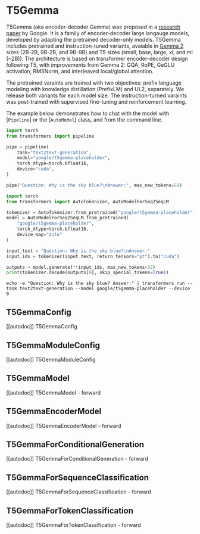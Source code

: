 
<!--Copyright 2025 The HuggingFace Team. All rights reserved.

Licensed under the Apache License, Version 2.0 (the "License"); you may not use this file except in compliance with
the License. You may obtain a copy of the License at

http://www.apache.org/licenses/LICENSE-2.0

Unless required by applicable law or agreed to in writing, software distributed under the License is distributed on
an "AS IS" BASIS, WITHOUT WARRANTIES OR CONDITIONS OF ANY KIND, either express or implied. See the License for the
specific language governing permissions and limitations under the License.

⚠️ Note that this file is in Markdown but contain specific syntax for our doc-builder (similar to MDX) that may not be
rendered properly in your Markdown viewer.

-->


# T5Gemma

T5Gemma (aka encoder-decoder Gemma) was proposed in a [research paper](https://arxiv.org/abs/2504.06225) by Google. It is a family of encoder-decoder large langauge models, developed by adapting the pretrained decoder-only models. T5Gemma includes pretrained and instruction-tuned variants, avaiable in [Gemma 2](https://ai.google.dev/gemma/docs/core/model_card_2) sizes (2B-2B, 9B-2B, and 9B-9B) and T5 sizes (small, base, large, xl, and ml (~2B)). The architecture is based on transformer encoder-decoder design following T5, with improvements from Gemma 2: GQA, RoPE, GeGLU activation, RMSNorm, and interleaved local/global attention.

The pretrained varaints are trained with two objectives: prefix language modeling with knowledge distillation (PrefixLM) and UL2, separately. We release both variants for each model size. The instruction-turned varaints was post-trained with supervised fine-tuning and reinforcement learning.

The example below demonstrates how to chat with the model with [`Pipeline`] or the [`AutoModel`] class, and from the command line.

<hfoptions id="usage">
<hfoption id="Pipeline">


```python
import torch
from transformers import pipeline

pipe = pipeline(
    task="text2text-generation",
    model="google/t5gemma-placeholder",
    torch_dtype=torch.bfloat16,
    device="cuda",
)

pipe("Question: Why is the sky blue?\nAnswer:", max_new_tokens=50)
```

</hfoption>
<hfoption id="AutoModel">

```python
import torch
from transformers import AutoTokenizer, AutoModelForSeq2SeqLM

tokenizer = AutoTokenizer.from_pretrained("google/t5gemma-placeholder")
model = AutoModelForSeq2SeqLM.from_pretrained(
    "google/t5gemma-placeholder",
    torch_dtype=torch.bfloat16,
    device_map="auto"
)

input_text = "Question: Why is the sky blue?\nAnswer:"
input_ids = tokenizer(input_text, return_tensors="pt").to("cuda")

outputs = model.generate(**input_ids, max_new_tokens=32)
print(tokenizer.decode(outputs[0], skip_special_tokens=True))

```

</hfoption>
<hfoption id="transformers CLI">

```
echo -e "Question: Why is the sky blue? Answer:" | transformers run --task text2text-generation --model google/t5gemma-placeholder --device 0
```

## T5GemmaConfig

[[autodoc]] T5GemmaConfig

## T5GemmaModuleConfig

[[autodoc]] T5GemmaModuleConfig

## T5GemmaModel

[[autodoc]] T5GemmaModel
    - forward

## T5GemmaEncoderModel

[[autodoc]] T5GemmaEncoderModel
    - forward

## T5GemmaForConditionalGeneration

[[autodoc]] T5GemmaForConditionalGeneration
    - forward

## T5GemmaForSequenceClassification

[[autodoc]] T5GemmaForSequenceClassification
    - forward

## T5GemmaForTokenClassification

[[autodoc]] T5GemmaForTokenClassification
    - forward
